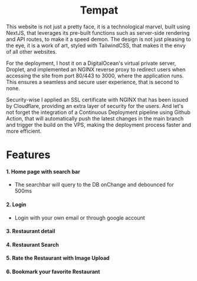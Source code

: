 <h1 align="center">Tempat</h1>

This website is not just a pretty face, it is a technological marvel, built using NextJS, that leverages its pre-built functions such as server-side rendering and API routes, to make it a speed demon. The design is not just pleasing to the eye, it is a work of art, styled with TailwindCSS, that makes it the envy of all other websites.

For the deployment, I host it on a DigitalOcean's virtual private server, Droplet, and implemented an NGINX reverse proxy to redirect users when accessing the site from port 80/443 to 3000, where the application runs. This ensures a seamless and secure user experience, that is second to none.

Security-wise I applied an SSL certificate with NGINX that has been issued by Cloudflare, providing an extra layer of security for the users. And let's not forget the integration of a Continuous Deployment pipeline using Github Action, that will automatically push the latest changes in the main branch and trigger the build on the VPS, making the deployment process faster and more efficient.

# Features

#### 1. Home page with search bar

- The searchbar will query to the DB onChange and debounced for 500ms

#### 2. Login

- Login with your own email or through google account

#### 3. Restaurant detail

#### 4. Restaurant Search

#### 5. Rate the Restaurant with Image Upload

#### 6. Bookmark your favorite Restaurant

<br/>
